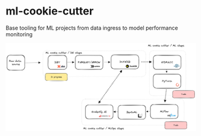 # ml-cookie-cutter
Base tooling for ML projects from data ingress to model performance monitoring

![overview](docs/assets/ml-cookie-cutter.png)